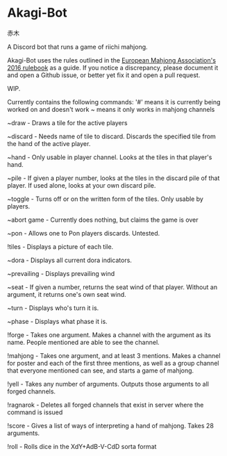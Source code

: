 ﻿# Akagi-Bot
赤木

A Discord bot that runs a game of riichi mahjong.

Akagi-Bot uses the rules outlined in the [European Mahjong Association's 2016 rulebook](http://mahjong-europe.org/portal/images/docs/Riichi-rules-2016-EN.pdf) as a guide.  If you notice a discrepancy, please document it and open a Github issue, or better yet fix it and open a pull request.  

WIP.

Currently contains the following commands:
'#' means it is currently being worked on and doesn't work
~ means it only works in mahjong channels

~draw - Draws a tile for the active players

~discard - Needs name of tile to discard.  Discards the specified tile from the hand of the active player.

~hand - Only usable in player channel.  Looks at the tiles in that player's hand.

~pile - If given a player number, looks at the tiles in the discard pile of that player. If used alone, looks at your own discard pile.

~toggle - Turns off or on the written form of the tiles. Only usable by players.

~abort game - Currently does nothing, but claims the game is over

~pon - Allows one to Pon players discards. Untested.

!tiles - Displays a picture of each tile.

~dora - Displays all current dora indicators.

~prevailing - Displays prevailing wind

~seat - If given a number, returns the seat wind of that player.  Without an argument, it returns one's own seat wind.

~turn - Displays who's turn it is.

~phase - Displays what phase it is.

!forge - Takes one argument.  Makes a channel with the argument as its name. People mentioned are able to see the channel.

!mahjong - Takes one argument, and at least 3 mentions.  Makes a channel for poster and each of the first three mentions, as well as a group channel that everyone mentioned can see, and starts a game of mahjong.  

!yell - Takes any number of arguments.  Outputs those arguments to all forged channels.

!ragnarok - Deletes all forged channels that exist in server where the command is issued

!score - Gives a list of ways of interpreting a hand of mahjong.  Takes 28 arguments.

!roll - Rolls dice in the XdY+AdB-V-CdD sorta format
